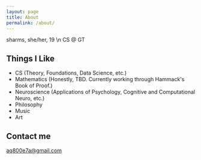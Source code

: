 ```yaml
---
layout: page
title: About
permalink: /about/
---
```


sharms, she/her, 19 \n
CS @ GT

## Things I Like

* CS (Theory, Foundations, Data Science, etc.)
* Mathematics (Honestly, TBD. Currently working through Hammack's Book of Proof.)
* Neuroscience (Applications of Psychology, Cognitive and Computational Neuro, etc.)
* Philosophy
* Music
* Art

## Contact me

[aq800e7a@gmail.com](mailto:aq800e7a@gmail.com)
